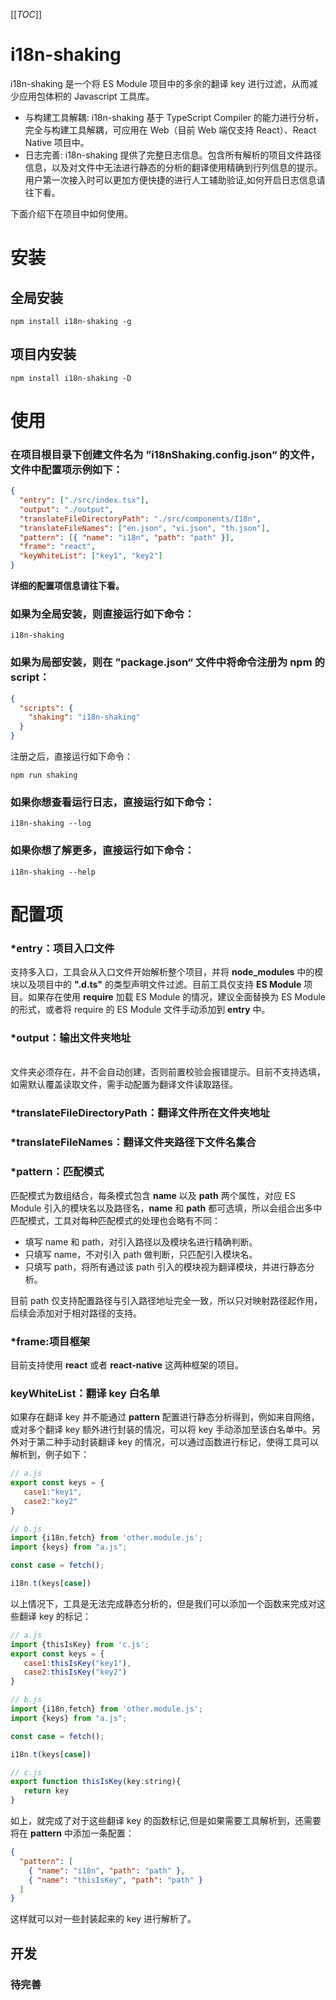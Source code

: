[[_TOC_]]

# i18n-shaking

i18n-shaking 是一个将 ES Module 项目中的多余的翻译 key 进行过滤，从而减少应用包体积的 Javascript 工具库。

- 与构建工具解耦: i18n-shaking 基于 TypeScript Compiler 的能力进行分析，完全与构建工具解耦，可应用在 Web（目前 Web 端仅支持 React）、React Native 项目中。
- 日志完善: i18n-shaking 提供了完整日志信息。包含所有解析的项目文件路径信息，以及对文件中无法进行静态的分析的翻译使用精确到行列信息的提示。用户第一次接入时可以更加方便快捷的进行人工辅助验证,如何开启日志信息请往下看。

下面介绍下在项目中如何使用。

# 安装

## 全局安装

```
npm install i18n-shaking -g
```

## 项目内安装

```
npm install i18n-shaking -D
```

# 使用

### 在项目根目录下创建文件名为 ”i18nShaking.config.json“ 的文件，文件中配置项示例如下：

```json
{
  "entry": ["./src/index.tsx"],
  "output": "./output",
  "translateFileDirectoryPath": "./src/components/I18n",
  "translateFileNames": ["en.json", "vi.json", "th.json"],
  "pattern": [{ "name": "i18n", "path": "path" }],
  "frame": "react",
  "keyWhiteList": ["key1", "key2"]
}
```

**详细的配置项信息请往下看。**

### 如果为全局安装，则直接运行如下命令：

```
i18n-shaking
```

### 如果为局部安装，则在 ”package.json“ 文件中将命令注册为 npm 的 script：

```json
{
  "scripts": {
    "shaking": "i18n-shaking"
  }
}
```

注册之后，直接运行如下命令：

```
npm run shaking
```

### 如果你想查看运行日志，直接运行如下命令：

```
i18n-shaking --log
```

### 如果你想了解更多，直接运行如下命令：

```
i18n-shaking --help
```

# 配置项

### \*entry：项目入口文件

支持多入口，工具会从入口文件开始解析整个项目，并将 **node_modules** 中的模块以及项目中的 **".d.ts"** 的类型声明文件过滤。目前工具仅支持 **ES Module** 项目。如果存在使用 **require** 加载 ES Module 的情况，建议全面替换为 ES Module 的形式，或者将 require 的 ES Module 文件手动添加到 **entry** 中。

### \*output：输出文件夹地址

<br/>
文件夹必须存在，并不会自动创建，否则前置校验会报错提示。目前不支持选填，如需默认覆盖读取文件，需手动配置为翻译文件读取路径。

### \*translateFileDirectoryPath：翻译文件所在文件夹地址

### \*translateFileNames：翻译文件夹路径下文件名集合

### \*pattern：匹配模式

匹配模式为数组结合，每条模式包含 **name** 以及 **path** 两个属性，对应 ES Module 引入的模块名以及路径名，**name** 和 **path** 都可选填，所以会组合出多中匹配模式，工具对每种匹配模式的处理也会略有不同：

- 填写 name 和 path，对引入路径以及模块名进行精确判断。
- 只填写 name，不对引入 path 做判断，只匹配引入模块名。
- 只填写 path，将所有通过该 path 引入的模块视为翻译模块，并进行静态分析。

目前 path 仅支持配置路径与引入路径地址完全一致，所以只对映射路径起作用，后续会添加对于相对路径的支持。

### \*frame:项目框架

目前支持使用 **react** 或者 **react-native** 这两种框架的项目。

### keyWhiteList：翻译 key 白名单

如果存在翻译 key 并不能通过 **pattern** 配置进行静态分析得到，例如来自网络，或对多个翻译 key 额外进行封装的情况，可以将 key 手动添加至该白名单中。另外对于第二种手动封装翻译 key 的情况，可以通过函数进行标记，使得工具可以解析到，例子如下：

```javascript
// a.js
export const keys = {
   case1:"key1",
   case2:"key2"
}

// b.js
import {i18n,fetch} from 'other.module.js';
import {keys} from "a.js";

const case = fetch();

i18n.t(keys[case])
```

以上情况下，工具是无法完成静态分析的，但是我们可以添加一个函数来完成对这些翻译 key 的标记：

```javascript
// a.js
import {thisIsKey} from 'c.js';
export const keys = {
   case1:thisIsKey("key1"),
   case2:thisIsKey("key2")
}

// b.js
import {i18n,fetch} from 'other.module.js';
import {keys} from "a.js";

const case = fetch();

i18n.t(keys[case])

// c.js
export function thisIsKey(key:string){
   return key
}
```

如上，就完成了对于这些翻译 key 的函数标记,但是如果需要工具解析到，还需要将在 **pattern** 中添加一条配置：

```json
{
  "pattern": [
    { "name": "i18n", "path": "path" },
    { "name": "thisIsKey", "path": "path" }
  ]
}
```

这样就可以对一些封装起来的 key 进行解析了。

## 开发

### 待完善
